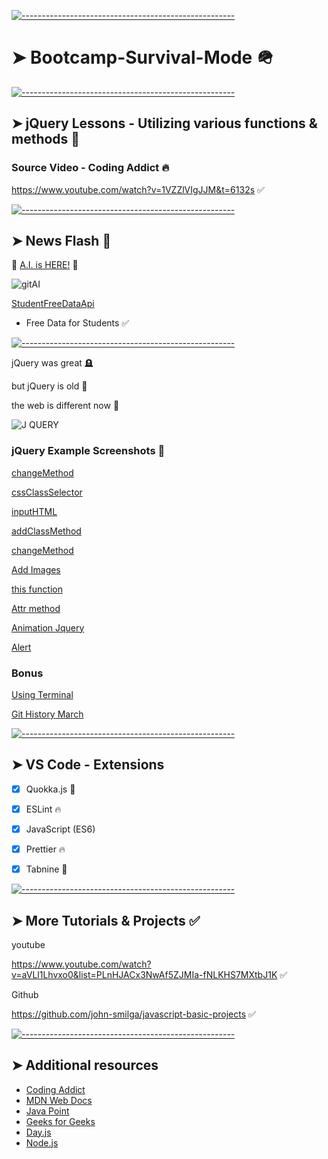 <!-- ⚠️ This README has been generated from the file(s) "blueprint.md" ⚠️-->
[![-----------------------------------------------------](https://raw.githubusercontent.com/andreasbm/readme/master/assets/lines/colored.png)](#bootcamp-survival-mode-)

# ➤ Bootcamp-Survival-Mode 🪖


[![-----------------------------------------------------](https://raw.githubusercontent.com/andreasbm/readme/master/assets/lines/colored.png)](#jquery-lessons---utilizing-various-functions--methods-)

## ➤ jQuery Lessons - Utilizing various functions & methods 🧐

### Source Video - Coding Addict 🔥

https://www.youtube.com/watch?v=1VZZlVIgJJM&t=6132s ✅


[![-----------------------------------------------------](https://raw.githubusercontent.com/andreasbm/readme/master/assets/lines/colored.png)](#news-flash-)

## ➤ News Flash 🦾

 🤖 [A.I. is HERE!](https://www.youtube.com/watch?v=iO1mwxPNP5A) 🤖

![gitAI](https://user-images.githubusercontent.com/125808990/230282216-8547f0cb-2ef8-4bf5-bf48-25261053a3e1.png)


[StudentFreeDataApi](https://openweathermap.org/our-initiatives/student-initiative)   

- Free Data for Students ✅


[![-----------------------------------------------------](https://raw.githubusercontent.com/andreasbm/readme/master/assets/lines/colored.png)](#news-flash-)


jQuery was great 🪦

but jQuery is old  💾

the web is different now 🦾

![J QUERY](https://user-images.githubusercontent.com/125808990/229980754-22a64644-44cb-45c6-9f29-169f9c65b683.png)

### jQuery Example Screenshots 🎯

[changeMethod](https://user-images.githubusercontent.com/125808990/229982122-c6e13e5d-d372-4885-b710-8f0805074ea4.png)

[cssClassSelector](https://user-images.githubusercontent.com/125808990/229982126-59f2b2e7-30dc-438f-85c5-ebc878108f76.png)

[inputHTML](https://user-images.githubusercontent.com/125808990/229982128-00d10749-9459-4041-85f6-ff830431f537.png)

[addClassMethod](https://user-images.githubusercontent.com/125808990/229982139-7fb2ef04-6431-431b-b6c0-3d0ef5fc2641.png)

[changeMethod](https://user-images.githubusercontent.com/125808990/229982141-66600070-7f88-48c8-957f-a7c130b909f5.png)

[Add Images](https://user-images.githubusercontent.com/125808990/229982949-95dc886c-a772-4a3c-b8ea-128f97cf4af9.png)

[this function](https://user-images.githubusercontent.com/125808990/229982941-0a215441-2d02-4c2c-ad0e-877f179c8420.png)

[Attr method](https://user-images.githubusercontent.com/125808990/229982945-d90ad689-b4ad-45f0-8d2e-a8a7f5a50008.png)

[Animation Jquery](https://user-images.githubusercontent.com/125808990/230458044-802a3fb9-64b6-4c48-8187-d47de05c2364.png)

[Alert](https://user-images.githubusercontent.com/125808990/230458784-b3be30af-c2cc-473d-8040-41f622f074aa.png)


### Bonus


[Using Terminal](https://user-images.githubusercontent.com/125808990/230457376-81765fb8-14c3-408b-9452-5e02cec491c1.png)

[Git History March](https://user-images.githubusercontent.com/125808990/230469832-6fcba56f-0e39-46ab-84c1-104f22d6bf8d.png)


[![-----------------------------------------------------](https://raw.githubusercontent.com/andreasbm/readme/master/assets/lines/colored.png)](#vs-code---extensions)

## ➤ VS Code - Extensions

- [x] Quokka.js 🤖
- [x] ESLint 🔥
- [x] JavaScript (ES6) 
- [x] Prettier 🔥
- [x] Tabnine 🤖


[![-----------------------------------------------------](https://raw.githubusercontent.com/andreasbm/readme/master/assets/lines/colored.png)](#more-tutorials--projects-)

## ➤ More Tutorials & Projects ✅

youtube

https://www.youtube.com/watch?v=aVLl1Lhvxo0&list=PLnHJACx3NwAf5ZJMIa-fNLKHS7MXtbJ1K  ✅

Github

https://github.com/john-smilga/javascript-basic-projects  ✅




[![-----------------------------------------------------](https://raw.githubusercontent.com/andreasbm/readme/master/assets/lines/colored.png)](#additional-resources)

## ➤ Additional resources

- [Coding Addict](https://johnsmilga.com)
- [MDN Web Docs](https://developer.mozilla.org/en-US/)
- [Java Point](https://www.javatpoint.com/jquery-example)
- [Geeks for Geeks](https://www.geeksforgeeks.org/jquery-examples/)
- [Day.js](https://day.js.org)
- [Node.js](https://nodejs.org/api/synopsis.html)

